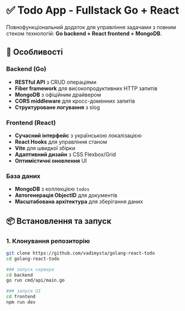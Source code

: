 # ✅ Todo App - Fullstack Go + React

Повнофункціональний додаток для управління задачами з повним стеком технологій: **Go backend + React frontend + MongoDB**.

## 🚀 Особливості

### Backend (Go)
- **RESTful API** з CRUD операціями
- **Fiber framework** для високопродуктивних HTTP запитів
- **MongoDB** з офіційним драйвером
- **CORS middleware** для кросс-доменних запитів
- **Структуроване логування** з slog

### Frontend (React)
- **Сучасний інтерфейс** з українською локалізацією
- **React Hooks** для управління станом
- **Vite** для швидкої збірки
- **Адаптивний дизайн** з CSS Flexbox/Grid
- **Оптимістичні оновлення** UI

### База даних
- **MongoDB** з коллекцією `todos`
- **Автогенерація ObjectID** для документів
- **Масштабована архітектура** для зберігання даних

## 📦 Встановлення та запуск

### 1. Клонування репозиторію
```bash
git clone https://github.com/vadimysta/golang-react-todo
cd golang-react-todo

### запуск сервера
cd backend 
go run cmd/api/main.go

### запуск UI
cd frontend
npm run dev